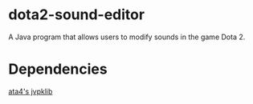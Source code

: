 dota2-sound-editor
==================

A Java program that allows users to modify sounds in the game Dota 2.

Dependencies
============
[ata4's jvpklib](https://github.com/ata4/jvpklib)
